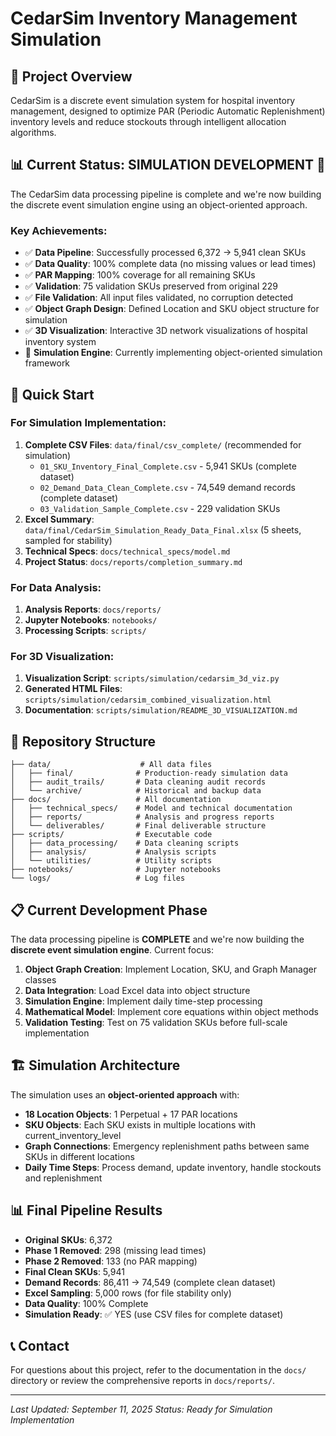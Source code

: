 # CedarSim Inventory Management Simulation

## 🎯 Project Overview

CedarSim is a discrete event simulation system for hospital inventory management, designed to optimize PAR (Periodic Automatic Replenishment) inventory levels and reduce stockouts through intelligent allocation algorithms.

## 📊 Current Status: **SIMULATION DEVELOPMENT** 🚀

The CedarSim data processing pipeline is complete and we're now building the discrete event simulation engine using an object-oriented approach.

### Key Achievements:
- ✅ **Data Pipeline**: Successfully processed 6,372 → 5,941 clean SKUs
- ✅ **Data Quality**: 100% complete data (no missing values or lead times)
- ✅ **PAR Mapping**: 100% coverage for all remaining SKUs
- ✅ **Validation**: 75 validation SKUs preserved from original 229
- ✅ **File Validation**: All input files validated, no corruption detected
- ✅ **Object Graph Design**: Defined Location and SKU object structure for simulation
- ✅ **3D Visualization**: Interactive 3D network visualizations of hospital inventory system
- 🚧 **Simulation Engine**: Currently implementing object-oriented simulation framework

## 🚀 Quick Start

### For Simulation Implementation:
1. **Complete CSV Files**: `data/final/csv_complete/` (recommended for simulation)
   - `01_SKU_Inventory_Final_Complete.csv` - 5,941 SKUs (complete dataset)
   - `02_Demand_Data_Clean_Complete.csv` - 74,549 demand records (complete dataset)
   - `03_Validation_Sample_Complete.csv` - 229 validation SKUs
2. **Excel Summary**: `data/final/CedarSim_Simulation_Ready_Data_Final.xlsx` (5 sheets, sampled for stability)
3. **Technical Specs**: `docs/technical_specs/model.md`
4. **Project Status**: `docs/reports/completion_summary.md`

### For Data Analysis:
1. **Analysis Reports**: `docs/reports/`
2. **Jupyter Notebooks**: `notebooks/`
3. **Processing Scripts**: `scripts/`

### For 3D Visualization:
1. **Visualization Script**: `scripts/simulation/cedarsim_3d_viz.py`
2. **Generated HTML Files**: `scripts/simulation/cedarsim_combined_visualization.html`
3. **Documentation**: `scripts/simulation/README_3D_VISUALIZATION.md`

## 📁 Repository Structure

```
├── data/                    # All data files
│   ├── final/              # Production-ready simulation data
│   ├── audit_trails/       # Data cleaning audit records
│   └── archive/            # Historical and backup data
├── docs/                   # All documentation
│   ├── technical_specs/    # Model and technical documentation
│   ├── reports/            # Analysis and progress reports
│   └── deliverables/       # Final deliverable structure
├── scripts/                # Executable code
│   ├── data_processing/    # Data cleaning scripts
│   ├── analysis/           # Analysis scripts
│   └── utilities/          # Utility scripts
├── notebooks/              # Jupyter notebooks
└── logs/                   # Log files
```

## 📋 Current Development Phase

The data processing pipeline is **COMPLETE** and we're now building the **discrete event simulation engine**. Current focus:

1. **Object Graph Creation**: Implement Location, SKU, and Graph Manager classes
2. **Data Integration**: Load Excel data into object structure  
3. **Simulation Engine**: Implement daily time-step processing
4. **Mathematical Model**: Implement core equations within object methods
5. **Validation Testing**: Test on 75 validation SKUs before full-scale implementation

## 🏗️ Simulation Architecture

The simulation uses an **object-oriented approach** with:

- **18 Location Objects**: 1 Perpetual + 17 PAR locations
- **SKU Objects**: Each SKU exists in multiple locations with current_inventory_level
- **Graph Connections**: Emergency replenishment paths between same SKUs in different locations
- **Daily Time Steps**: Process demand, update inventory, handle stockouts and replenishment

## 📊 Final Pipeline Results

- **Original SKUs**: 6,372
- **Phase 1 Removed**: 298 (missing lead times)
- **Phase 2 Removed**: 133 (no PAR mapping)  
- **Final Clean SKUs**: 5,941
- **Demand Records**: 86,411 → 74,549 (complete clean dataset)
- **Excel Sampling**: 5,000 rows (for file stability only)
- **Data Quality**: 100% Complete
- **Simulation Ready**: ✅ YES (use CSV files for complete dataset)

## 📞 Contact

For questions about this project, refer to the documentation in the `docs/` directory or review the comprehensive reports in `docs/reports/`.

---
*Last Updated: September 11, 2025*
*Status: Ready for Simulation Implementation*
